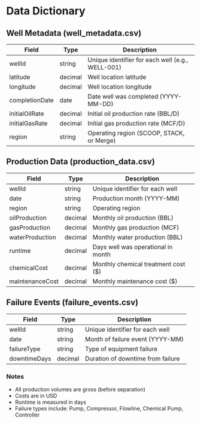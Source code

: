 # Data Dictionary

## Well Metadata (well_metadata.csv)
| Field | Type | Description |
|-------|------|-------------|
| wellId | string | Unique identifier for each well (e.g., WELL-001) |
| latitude | decimal | Well location latitude |
| longitude | decimal | Well location longitude |
| completionDate | date | Date well was completed (YYYY-MM-DD) |
| initialOilRate | decimal | Initial oil production rate (BBL/D) |
| initialGasRate | decimal | Initial gas production rate (MCF/D) |
| region | string | Operating region (SCOOP, STACK, or Merge) |

## Production Data (production_data.csv)
| Field | Type | Description |
|-------|------|-------------|
| wellId | string | Unique identifier for each well |
| date | string | Production month (YYYY-MM) |
| region | string | Operating region |
| oilProduction | decimal | Monthly oil production (BBL) |
| gasProduction | decimal | Monthly gas production (MCF) |
| waterProduction | decimal | Monthly water production (BBL) |
| runtime | decimal | Days well was operational in month |
| chemicalCost | decimal | Monthly chemical treatment cost ($) |
| maintenanceCost | decimal | Monthly maintenance cost ($) |

## Failure Events (failure_events.csv)
| Field | Type | Description |
|-------|------|-------------|
| wellId | string | Unique identifier for each well |
| date | string | Month of failure event (YYYY-MM) |
| failureType | string | Type of equipment failure |
| downtimeDays | decimal | Duration of downtime from failure |

### Notes
- All production volumes are gross (before separation)
- Costs are in USD
- Runtime is measured in days
- Failure types include: Pump, Compressor, Flowline, Chemical Pump, Controller
